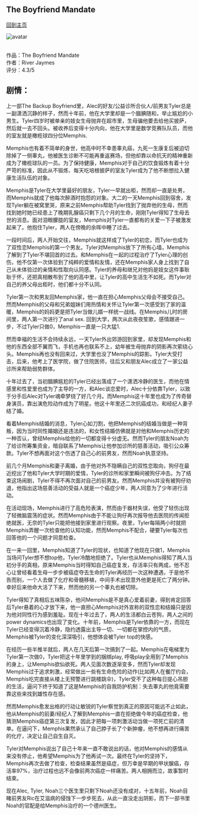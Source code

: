 ## The Boyfriend Mandate
[回到主页](https://boheme130.github.io/Fiction.git.io/)

![avatar](https://i.loli.net/2021/09/19/Vg5dbJYNwvatWrE.jpg)
<br>
<br>

作品：The Boyfriend Mandate <br>
作者：River Jaymes <br>
评分：4.3/5 <br>

## 剧情：
上一部The Backup Boyfriend里，Alec的好友/公益诊所合伙人/前男友Tyler总是一副潇洒沉静的样子，然而十年前，他在大学里却是一个腼腆随和，举止尴尬的小男生。Tyler四岁时被单亲的妓女生母抛弃在超市里，生母骗他要去给他买披萨，然后就一去不回头。被收养后变得十分内向，他在大学里是数学竞赛队队员，而他的室友就是橄榄球四分位Memphis. 

Memphis也有着不简单的身世，他高中时不幸患睾丸癌，九死一生康复后被迫切除掉了一侧睾丸，他被医生诊断不可能再重返赛场，但他却靠以命抗天的精神重新成为了橄榄球队的一员。为了保持健康，Memphis对于自己的饮食锻炼有着十分严苛的标准，因此从不锻炼、每天吃培根披萨的室友Tyler成为了他不断想拉入健康生活队伍的对象。

Memphis是Tyler在大学里最好的朋友，Tyler一早就出柜，然而却一直是处男，而Memphis就成了他每次醉酒时抱怨的对象。大二的一天Memphis回到宿舍，发现Tyler躺在被窝里哭，原来之前Memphis帮助Tyler找到了抛弃他的生母，然而找到她时她已经患上了晚期乳腺癌只剩下几个月的生命，刚刚Tyler得知了生母去世的消息。面对泪眼朦胧的室友，Memphis对Tyler一直都有的关爱一下子被激发起来了。他抱住Tyler，两人在傍晚的余晖中睡了过去。

一段时间后，两人开始交往，Memphis就这样成了Tyler的初恋，而Tyler也成为了双性恋Memphis的第一个男友。Tyler对Memphis放下了所有心墙，Memphis了解到了Tyler不堪回首的过去。和Memphis在一起的过程治疗了Tyler心理的创伤，他不仅第一次体验到了纯粹的爱情和友情，还在Memphis家人身上找到了自己从未体验过的亲情和性取向认同感。Tyler的养母和继兄对他妈是妓女这件事耿耿于怀，还把真相散布到了他的高中里，让Tyler的高中生活生不如死。而Tyler对自己的养父母出柜时，他们都十分不认同。

Tyler第一次和男友回Memphis家，他一直在担心Memphis父母会不接受自己。然而Memphis的父母和兄弟姐妹们用热情和关怀让Tyler第一次感受到了家的温暖，Memphis的妈妈更是把Tyler当做儿婿一样统一战线。在Memphis儿时的房间里，两人第一次进行了anal sex. 回到大学，两次从此夜夜笙歌，感情跟进一步，不过Tyler只做0，Memphis一直是一只大猛1. 

然而幸福的生活不会持续永远，一天Tyler外出郊游回到家里，却发现Memphis和他的东西全部不翼而飞，手机也再也联系不上，幼年被生母抛弃的阴影再次萦绕心头。Memphis再也没有回来过，大学里也没了Memphis的踪影。Tyler大受打击，后来，他考上了医学院，做了住院医师，往后又和朋友Alec成立了一家公益诊所来帮助弱势群体。

十年过去了，当初腼腆尴尬的Tyler已经出落成了一个潇洒冷静的医生，而他在情感里和性爱里也成为了主导的一方，和Alec谈恋爱时，Alec十分依靠Tyler，以致于分手后Alec对Tyler魂牵梦绕了好几个月。而Memphis这十年里也成为了传奇替身演员，靠出演危险动作成为了明星。他这十年里还二次抗癌成功，和经纪人妻子结了婚。

看着Memphis结婚的消息，Tyler心如刀割，他把Memphis的结婚当做是一种背叛，因为当时同性婚姻还是违法的，和女性结婚仿佛就是对他和Memphis历史的一种否认，曾经Memphis给他的一切都变得十分虚无。然而Tyler的朋友Noah为了给诊所筹集资金，暗自联系了Memphis让他参加诊所的慈善活动，吸引公众筹款。Tyler不想再面对这个伤透了自己心的前男友，然而Noah执意坚持。

前几个月Memphis和妻子离婚，由于他对外不隐瞒自己的双性恋取向，狗仔在最近挖出了他和Tyler大学时期的爱情，Tyler的诊所和家里瞬间被狗仔冲击。为了结束这场闹剧，Tyler不得不再次面对自己的前男友。然而Memphis并没有被狗仔劝退，他指出这场慈善活动的受益人就是一个癌症少年，两人同意为了少年进行活动。

在活动现场，Memphis进行了高危险表演，然而由于器材失误，他受了轻伤出现了轻微脑震荡的症状。然而Memphis由于不能让狗仔再次报导他去医院的传闻拒绝就医，无奈的Tyler只能把他接到家里进行观察。夜里，Tyler每隔两小时就把Memphis弄醒一次检查他的认知功能，然而Memphis不配合，硬要Tyler每次也回答他的一个问题才同意检查。

在一来一回里，Memphis知道了Tyler的现状，也知道了他现在只做1，Memphis当场问Tyler想不想top他，Tyler冷酷地拒绝了。Tyler也从Memphis得知了两人当初分手的真相，原来Memphis当时得知自己癌症复发，存活率只有两成，他不忍心让曾经看着生母一步步被癌症夺去生命的Tyler再经历一次这种遭遇，于是他不告而别，一个人去做了化疗和骨髓移植，中间手术出现意外他更是死亡了两分钟。幸好后来他命大活了下来，然而他的另一个睾丸也被切除。

Tyler得知了真相后五味陈杂，他问Memphis是不是真心爱着前妻，得到肯定回答后Tyler悬着的心才放下来，他一直担心Memphis对外宣称的双性恋和结婚只是因为他对同性行为感到羞耻。现在十年过去了，两人的生活都白云苍狗，两人之间的power dynamics也出现了变化。十年前，Memphis是Tyler依靠的一方，而现在Tyler已经变得沉着冷静，隐约透露出主导一切、一切都在掌控内的气质，Memphis被Tyler的变化深深吸引，他想体会被Tyler top的快感。

在经历一些半推半就后，两人在几天后第一次搞到了一起。Memphis在电梯里为Tyler第一次做0，Tyler把这十年里学到的捆绑play, 呼吸play全用到了Memphis的身上，让Memphis欲仙欲死。两人见面次数逐渐变多，然而Tyler却发现Memphis过于追求刺激，经常做出一些有生命危险的动作(比如两人在餐厅约会，Memphis吃完直接从楼上无预警进行跳楼跳伞)，Tyler受不了这种每日提心吊胆的生活，逼问下终于知道了这是Memphis的自我防护机制：失去睾丸的他竟需要靠这些来找到雄性存在感。

然而Memphis愈发出格的行动让敏锐的Tyler察觉到真正的原因可能远不止如此，他从Memphis的前妻/经纪人了解到Memphis一直在拒绝做今年的癌症检查，他猜测Memphis癌症第三次复发，因此才把每一项刺激活动当做一项死亡前的清单。在逼问下，Memphis果然承认了自己脖子长了个新肿瘤，他不想再进行痛苦的化疗，决定让自己自生自灭。

Tyler对Memphis说出了自己十年来一直不敢说出的话，他对Memphis的感情从来没有停止，他希望Memphis为了他再试一次。最终在Tyler的坚持下，Memphis再次去做了检查，检查结果虽然是癌症，但万幸是早期的甲状腺癌，存活率97%，治疗过程也远不会像前两次癌症一样痛苦。两人相拥而泣，故事暂时结束。

现在Alec, Tyler, Noah三个医生里只剩下Noah还没有成对，十五年前，Noah目睹前男友Ric在艾滋病的侵蚀下一步步死去，从此一直没走出阴影，而下一部书里Noah的官配是给Memphis治疗的一个德州医生。
